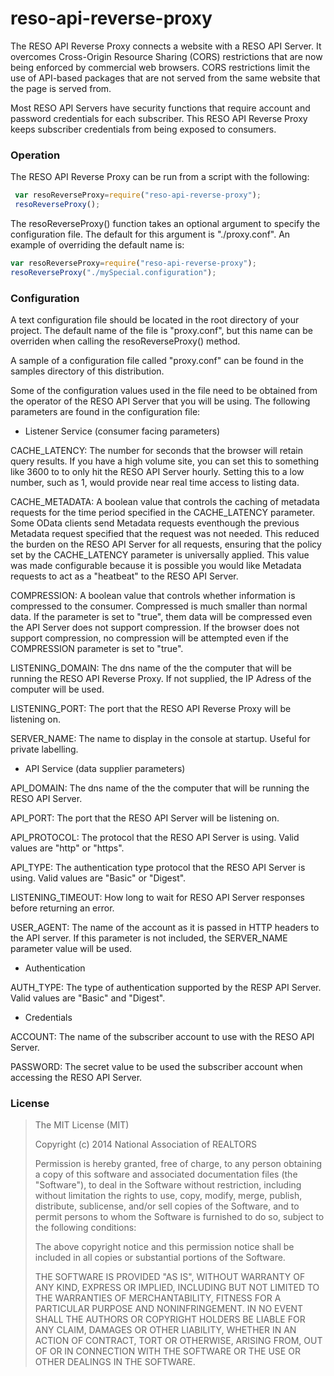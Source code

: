 
reso-api-reverse-proxy
=======

The RESO API Reverse Proxy connects a website with a RESO API Server.  It overcomes Cross-Origin Resource Sharing (CORS) restrictions that are now being enforced by commercial web browsers.  CORS restrictions limit the use of API-based packages that are not served from the same website that the page is served from.

Most RESO API Servers have security functions that require account and password credentials for each subscriber.  This RESO API Reverse Proxy keeps subscriber credentials from being exposed to consumers. 

### Operation 

The RESO API Reverse Proxy can be run from a script with the following:

```javascript
 var resoReverseProxy=require("reso-api-reverse-proxy");
 resoReverseProxy();
```

The resoReverseProxy() function takes an optional argument to specify the configuration file.  The default for this argument is "./proxy.conf".  An
example of overriding the default name is:

```javascript
var resoReverseProxy=require("reso-api-reverse-proxy");
resoReverseProxy("./mySpecial.configuration");
```

### Configuration 

A text configuration file should be located in the root directory of your project.  The default name of the file is "proxy.conf", but this name can be overriden when calling the resoReverseProxy() method.  

A sample of a configuration file called "proxy.conf" can be found in the samples directory of this distribution.  

Some of the configuration values used in the file need to be obtained from the operator of the RESO API Server that you will be using.  The following parameters are found in the configuration file:

+ Listener Service (consumer facing parameters)

 CACHE\_LATENCY: The number for seconds that the browser will retain query results.  If you have a high volume site, you can set this to something like 3600 to to only hit the RESO API Server hourly.  Setting this to a low number, such as 1, would provide near real time access to listing data.  

 CACHE\_METADATA: A boolean value that controls the caching of metadata requests for the time period specified in the CACHE\_LATENCY parameter.  Some OData clients send Metadata requests eventhough the previous Metadata request specified that the request was not needed.  This reduced the burden on the RESO API Server for all requests, ensuring that the policy set by the CACHE\_LATENCY parameter is universally applied.  This value was made configurable because it is possible you would like Metadata requests to act as a "heatbeat" to the RESO API Server.  

 COMPRESSION: A boolean value that controls whether information is compressed to the consumer.  Compressed is much smaller than normal data.  If the parameter is set to "true", them data will be compressed even the API Server does not support compression.  If the browser does not support compression, no compression will be attempted even if the COMPRESSION parameter is set to "true".
 
 LISTENING\_DOMAIN: The dns name of the the computer that will be running the RESO API Reverse Proxy. If not supplied, the IP Adress of the computer will be used.  

 LISTENING\_PORT: The port that the RESO API Reverse Proxy will be listening on.

 SERVER\_NAME: The name to display in the console at startup.  Useful for private labelling.

+ API Service (data supplier parameters)

 API\_DOMAIN: The dns name of the the computer that will be running the RESO API Server.

 API\_PORT: The port that the RESO API Server will be listening on.

 API\_PROTOCOL: The protocol that the RESO API Server is using.  Valid values are "http" or "https".

 API\_TYPE: The authentication type protocol that the RESO API Server is using.  Valid values are "Basic" or "Digest".

 LISTENING\_TIMEOUT: How long to wait for RESO API Server responses before returning an error.

 USER\_AGENT: The name of the account as it is passed in HTTP headers to the API server.  If this parameter is not included, the SERVER\_NAME parameter value will be used.

+ Authentication

 AUTH\_TYPE: The type of authentication supported by the RESP API Server.  Valid values are "Basic" and "Digest".  

+ Credentials 

 ACCOUNT: The name of the subscriber account to use with the RESO API Server.  

 PASSWORD: The secret value to be used the subscriber account when accessing the RESO API Server.  

### License

>The MIT License (MIT)
>
>Copyright (c) 2014 National Association of REALTORS 
>
>Permission is hereby granted, free of charge, to any person obtaining a copy of this software and associated documentation files (the "Software"), to deal in the Software without restriction, including without limitation the rights to use, copy, modify, merge, publish, distribute, sublicense, and/or sell copies of the Software, and to permit persons to whom the Software is furnished to do so, subject to the following conditions:
>
>The above copyright notice and this permission notice shall be included in all copies or substantial portions of the Software.
>
>THE SOFTWARE IS PROVIDED "AS IS", WITHOUT WARRANTY OF ANY KIND, EXPRESS OR IMPLIED, INCLUDING BUT NOT LIMITED TO THE WARRANTIES OF MERCHANTABILITY, FITNESS FOR A PARTICULAR PURPOSE AND NONINFRINGEMENT. IN NO EVENT SHALL THE AUTHORS OR COPYRIGHT HOLDERS BE LIABLE FOR ANY CLAIM, DAMAGES OR OTHER LIABILITY, WHETHER IN AN ACTION OF CONTRACT, TORT OR OTHERWISE, ARISING FROM, OUT OF OR IN CONNECTION WITH THE SOFTWARE OR THE USE OR OTHER DEALINGS IN THE SOFTWARE.


